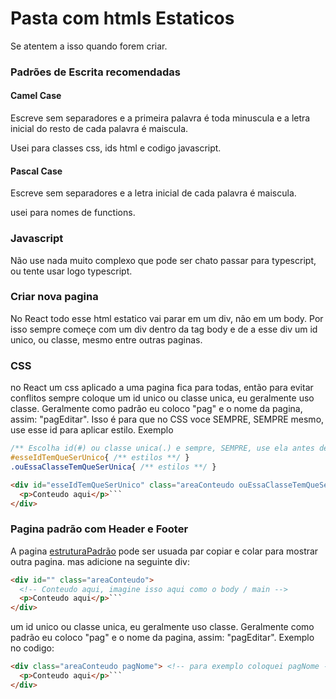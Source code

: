 # Pasta com htmls Estaticos 
Se atentem a isso quando forem criar.

### Padrões de Escrita recomendadas
#### Camel Case
Escreve sem separadores e a primeira palavra é toda minuscula e a letra inicial do resto de cada palavra é maiscula.

Usei para classes css, ids html e codigo javascript.

#### Pascal Case
Escreve sem separadores e a letra inicial de cada palavra é maiscula.

usei para nomes de functions.

### Javascript
Não use nada muito complexo que pode ser chato passar para typescript, ou tente usar logo typescript.

### Criar nova pagina
No React todo esse html estatico vai parar em um div, não em um body. Por isso sempre começe com um div dentro da tag body e de a esse div um id unico, ou classe, mesmo entre outras paginas.

### CSS
no React um css aplicado a uma pagina fica para todas, então para evitar conflitos sempre coloque um id unico ou classe unica, eu geralmente uso classe. Geralmente como padrão eu coloco "pag" e o nome da pagina, assim: "pagEditar". Isso é para que no CSS voce SEMPRE, SEMPRE mesmo, use esse id para aplicar estilo. Exemplo
``` css
/** Escolha id(#) ou classe unica(.) e sempre, SEMPRE, use ela antes de qualquer elemento html(tipo p, div, br) **/
#esseIdTemQueSerUnico{ /** estilos **/ }
.ouEssaClasseTemQueSerUnica{ /** estilos **/ }
```
``` html
<div id="esseIdTemQueSerUnico" class="areaConteudo ouEssaClasseTemQueSerUnica"> <!-- para exemplo coloquei pagNome -->
  <p>Conteudo aqui</p>```
</div>
```

### Pagina padrão com Header e Footer
A pagina [estruturaPadrão](htmlEstatico/estruturaPadrao.html) pode ser usuada par copiar e colar para mostrar outra pagina. mas adicione na seguinte div: 
``` html
<div id="" class="areaConteudo">
  <!-- Conteudo aqui, imagine isso aqui como o body / main -->
  <p>Conteudo aqui</p>```
</div>
```
um id unico ou classe unica, eu geralmente uso classe. Geralmente como padrão eu coloco "pag" e o nome da pagina, assim: "pagEditar". Exemplo no codigo:
``` html
<div class="areaConteudo pagNome"> <!-- para exemplo coloquei pagNome -->
  <p>Conteudo aqui</p>```
</div>
```
